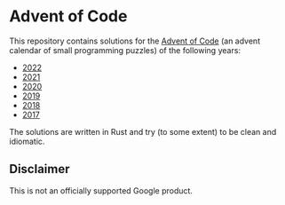 # Advent of Code

This repository contains solutions for the [Advent of Code][advent-of-code] (an
advent calendar of small programming puzzles) of the following years:
- [2022](2022)
- [2021](2021)
- [2020](2020)
- [2019](2019)
- [2018](2018)
- [2017](2017)

The solutions are written in Rust and try (to some extent) to be clean and
idiomatic.

## Disclaimer

This is not an officially supported Google product.

[advent-of-code]: https://adventofcode.com/
